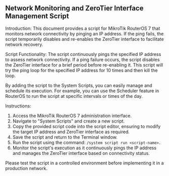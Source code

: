 ## Network Monitoring and ZeroTier Interface Management Script

Introduction:
This document provides a script for MikroTik RouterOS 7 that monitors network connectivity by pinging an IP address. If the ping fails, the script temporarily disables and re-enables the ZeroTier interface to facilitate network recovery. 

Script Functionality:
The script continuously pings the specified IP address to assess network connectivity. If a ping failure occurs, the script disables the ZeroTier interface for a brief period before re-enabling it. This script will try the ping loop for the specified IP address for 10 times and then kill the loop.

By adding the script to the System Scripts, you can easily manage and schedule its execution. For example, you can use the Scheduler feature in RouterOS to run the script at specific intervals or times of the day.

Instructions:
1. Access the MikroTik RouterOS 7 administration interface.
2. Navigate to "System Scripts" and create a new script.
3. Copy the provided script code into the script editor, ensuring to modify the target IP address and ZeroTier interface as required.
4. Save the script and return to the Terminal window.
5. Run the script using the command: `/system script run <script-name>`.
6. Monitor the script's execution as it continuously pings the IP address and manages the ZeroTier interface based on connectivity status.

Please test the script in a controlled environment before implementing it in a production network.